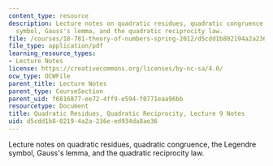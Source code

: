 ```yaml
---
content_type: resource
description: Lecture notes on quadratic residues, quadratic congruence, the Legendre
  symbol, Gauss's lemma, and the quadratic reciprocity law.
file: /courses/18-781-theory-of-numbers-spring-2012/d5cdd1b802194a2a236eed934da8ae36_MIT18_781S12_lec9.pdf
file_type: application/pdf
learning_resource_types:
- Lecture Notes
license: https://creativecommons.org/licenses/by-nc-sa/4.0/
ocw_type: OCWFile
parent_title: Lecture Notes
parent_type: CourseSection
parent_uid: f6816877-ee72-4ff9-e594-f0771eaa96bb
resourcetype: Document
title: Quadratic Residues, Quadratic Reciprocity, Lecture 9 Notes
uid: d5cdd1b8-0219-4a2a-236e-ed934da8ae36
---
```

Lecture notes on quadratic residues, quadratic congruence, the Legendre symbol, Gauss's lemma, and the quadratic reciprocity law.